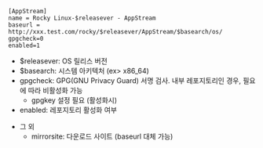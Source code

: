 ```
[AppStream]
name = Rocky Linux-$releasever - AppStream
baseurl = http://xxx.test.com/rocky/$releasever/AppStream/$basearch/os/
gpgcheck=0
enabled=1

```
- $releasever: OS 릴리스 버전
- $basearch: 시스템 아키텍처 (ex> x86_64)
- gpgcheck: GPG(GNU Privacy Guard) 서명 검사. 내부 레포지토리인 경우, 필요에 따라 비활성화 가능
    - gpgkey 설정 필요 (활성화시)
- enabled: 레포지토리 활성화 여부

* 그 외
    - mirrorsite: 다운로드 사이트 (baseurl 대체 가능)
